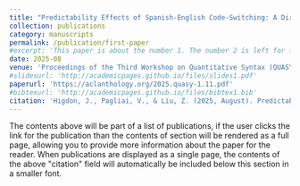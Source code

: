 ```yaml
---
title: "Predictability Effects of Spanish-English Code-Switching: A Directionality and Part of Speech Analysis"
collection: publications
category: manuscripts
permalink: /publication/first-paper
#excerpt: 'This paper is about the number 1. The number 2 is left for future work.'
date: 2025-08
venue: 'Proceedings of the Third Workshop on Quantitative Syntax (QUASY, SyntaxFest 2025)'
#slidesurl: 'http://academicpages.github.io/files/slides1.pdf'
paperurl: 'https://aclanthology.org/2025.quasy-1.11.pdf'
#bibtexurl: 'http://academicpages.github.io/files/bibtex1.bib'
citation: 'Higdon, J., Pagliai, V., & Liu, Z. (2025, August). Predictability Effects of Spanish-English Code-Switching: A Directionality and Part of Speech Analysis. In Proceedings of the Third Workshop on Quantitative Syntax (QUASY, SyntaxFest 2025) (pp. 83-89).'
---
```

The contents above will be part of a list of publications, if the user clicks the link for the publication than the contents of section will be rendered as a full page, allowing you to provide more information about the paper for the reader. When publications are displayed as a single page, the contents of the above "citation" field will automatically be included below this section in a smaller font.
